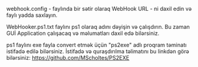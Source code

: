 webhook.config - faylında bir sətir olaraq WebHook URL - ni daxil edin və faylı yadda saxlayın.


WebHooker.ps1.txt faylını ps1 olaraq adını dəyişin və çalışdırın.
Bu zaman GUİ Application çalışacaq və məlumatları daxil edə bilərsiniz.

ps1 faylını exe fayla convert etmək üçün "ps2exe" adlı proqram təminatı istifadə edilə bilərsiniz.
İstifadə və quraşdırılma təlimatını bu linkdən görə bilərsiniz: https://github.com/MScholtes/PS2EXE